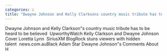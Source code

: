 ```yaml
---
categories: i
title: "Dwayne Johnson and Kelly Clarksons country music tribute has to be heard to be believed  Upworthy"
---
```

Dwayne Johnson and Kelly Clarkson"s country music tribute has to be heard to be believed&nbsp;&nbsp;UpworthyWatch Kelly Clarkson and Dwayne Johnson Cover Loretta Lynn&nbsp;&nbsp;SiriusXM BlogRock stuns viewers with hidden talent&nbsp;&nbsp;news.com.auBlack Adam Star Dwayne Johnson"s Comments About H